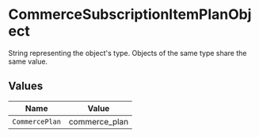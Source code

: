 # CommerceSubscriptionItemPlanObject

String representing the object's type. Objects of the same type share the same value.


## Values

| Name           | Value          |
| -------------- | -------------- |
| `CommercePlan` | commerce_plan  |